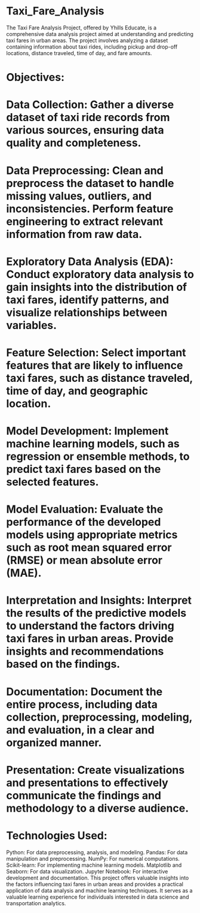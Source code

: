# Taxi_Fare_Analysis
The Taxi Fare Analysis Project, offered by Yhills Educate, is a comprehensive data analysis project aimed at understanding and predicting taxi fares in urban areas. The project involves analyzing a dataset containing information about taxi rides, including pickup and drop-off locations, distance traveled, time of day, and fare amounts.

# Objectives:

# Data Collection: Gather a diverse dataset of taxi ride records from various sources, ensuring data quality and completeness.
# Data Preprocessing: Clean and preprocess the dataset to handle missing values, outliers, and inconsistencies. Perform feature engineering to extract relevant information from raw data.
# Exploratory Data Analysis (EDA): Conduct exploratory data analysis to gain insights into the distribution of taxi fares, identify patterns, and visualize relationships between variables.
# Feature Selection: Select important features that are likely to influence taxi fares, such as distance traveled, time of day, and geographic location.
# Model Development: Implement machine learning models, such as regression or ensemble methods, to predict taxi fares based on the selected features.
# Model Evaluation: Evaluate the performance of the developed models using appropriate metrics such as root mean squared error (RMSE) or mean absolute error (MAE).
# Interpretation and Insights: Interpret the results of the predictive models to understand the factors driving taxi fares in urban areas. Provide insights and recommendations based on the findings.
# Documentation: Document the entire process, including data collection, preprocessing, modeling, and evaluation, in a clear and organized manner.
# Presentation: Create visualizations and presentations to effectively communicate the findings and methodology to a diverse audience.

# Technologies Used:

Python: For data preprocessing, analysis, and modeling.
Pandas: For data manipulation and preprocessing.
NumPy: For numerical computations.
Scikit-learn: For implementing machine learning models.
Matplotlib and Seaborn: For data visualization.
Jupyter Notebook: For interactive development and documentation.
This project offers valuable insights into the factors influencing taxi fares in urban areas and provides a practical application of data analysis and machine learning techniques. It serves as a valuable learning experience for individuals interested in data science and transportation analytics.
